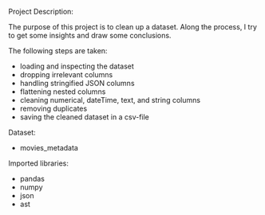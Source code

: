 Project Description:

The purpose of this project is to clean up a dataset. Along the process, I try to get some insights and draw some conclusions.

The following steps are taken:
- loading and inspecting the dataset
- dropping irrelevant columns
- handling stringified JSON columns
- flattening nested columns
- cleaning numerical, dateTime, text, and string columns
- removing duplicates
- saving the cleaned dataset in a csv-file

Dataset:
- movies_metadata

Imported libraries:
- pandas
- numpy
- json
- ast
